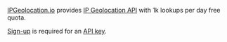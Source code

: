 [IPGeolocation.io](https://ipgeolocation.io/) provides [IP Geolocation API](https://www.bigdatacloud.com/ip-geolocation-apis/ip-address-geolocation-api) with 1k lookups per day free quota.

[Sign-up](https://ipgeolocation.io/signup.html) is required for an [API key](https://app.ipgeolocation.io/).

